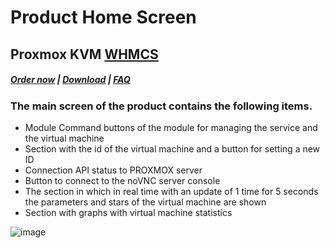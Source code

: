# Product Home Screen

## Proxmox KVM **[WHMCS](https://puqcloud.com/link.php?id=77)**

#####  [Order now](https://puqcloud.com/index.php?rp=/store/whmcs-module-proxmox-kvm) | [Download](https://download.puqcloud.com/WHMCS/servers/PUQ_WHMCS-Proxmox-KVM/) | [FAQ](https://faq.puqcloud.com/)

### The main screen of the product contains the following items.

- Module Command buttons of the module for managing the service and the virtual machine
- Section with the id of the virtual machine and a button for setting a new ID
- Connection API status to PROXMOX server
- Button to connect to the noVNC server console
- The section in which in real time with an update of 1 time for 5 seconds the parameters and stars of the virtual machine are shown
- Section with graphs with virtual machine statistics

![image](https://github.com/PUQ-sp-z-o-o/WHMCS-Module-Proxmox-KVM/assets/81689153/d2dcfbf1-03dd-4b31-a1fb-34ff5d36c7e0)

